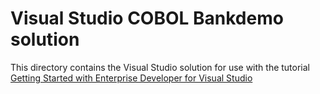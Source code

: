 # Visual Studio COBOL Bankdemo solution

This directory contains the Visual Studio solution for use with the tutorial 
[Getting Started with Enterprise Developer for Visual Studio](../../gettingstarted/visualstudio/README.md)